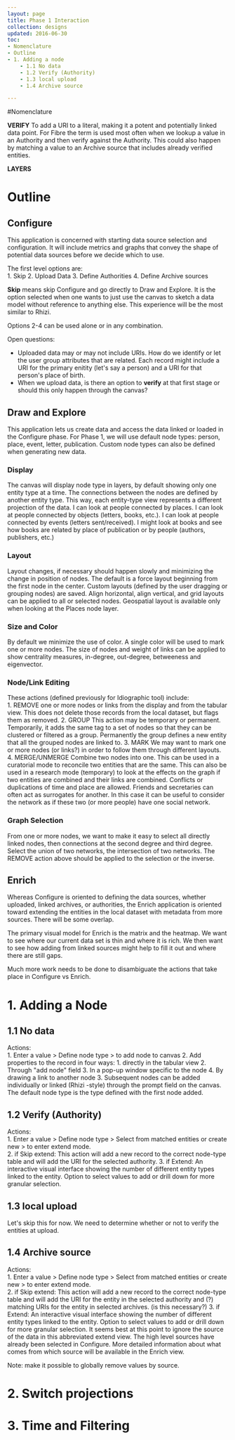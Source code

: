 ```yaml
---
layout: page
title: Phase 1 Interaction
collection: designs
updated: 2016-06-30
toc:
- Nomenclature
- Outline
- 1. Adding a node
	- 1.1 No data
	- 1.2 Verify (Authority)
	- 1.3 local upload
	- 1.4 Archive source

---
```


#Nomenclature  

**VERIFY** To add a URI to a literal, making it a potent and potentially linked data point. For Fibre the term is used most often when we lookup a value in an Authority and then verify against the Authority. This could also happen by matching a value to an Archive source that includes already verified entities.

**LAYERS** 


# Outline  
## Configure
This application is concerned with starting data source selection and configuration. It will include metrics and graphs that convey the shape of potential data sources before we decide which to use.

The first level options are:  
	1. Skip
	2. Upload Data
	3. Define Authorities
	4. Define Archive sources
	
**Skip** means skip Configure and go directly to Draw and Explore. It is the option selected when one wants to just use the canvas to sketch a data model without reference to anything else. This experience will be the most similar to Rhizi.

Options 2-4 can be used alone or in any combination. 

Open questions:  

* Uploaded data may or may not include URIs. How do we identify or let the user group attributes that are related. Each record might include a URI for the primary enitity (let's say a person) and a URI for that person's place of birth.
* When we upload data, is there an option to **verify** at that first stage or should this only happen through the canvas? 
	
## Draw and Explore
This application lets us create data and access the data linked or loaded in the Configure phase. For Phase 1, we will use default node types: person, place, event, letter, publication. Custom node types can also be defined when generating new data.

### Display  
The canvas will display node type in layers, by default showing only one entity type at a time. The connections between the nodes are defined by another entity type. This way, each entity-type view represents a different projection of the data. I can look at people connected by places. I can look at people connected by objects (letters, books, etc.). I can look at people connected by events (letters sent/received). I might look at books and see how books are related by place of publication or by people (authors, publishers, etc.)

### Layout  
Layout changes, if necessary should happen slowly and minimizing the change in position of nodes.
The default is a force layout beginning from the first node in the center. Custom layouts (defined by the user dragging or grouping nodes) are saved. Align horizontal, align vertical, and grid layouts can be applied to all or selected nodes. Geospatial layout is available only when looking at the Places node layer.

### Size and Color  
By default we minimize the use of color. A single color will be used to mark one or more nodes. The size of nodes and weight of links can be applied to show centrality measures, in-degree, out-degree, betweeness and eigenvector.

### Node/Link Editing  
These actions (defined previously for Idiographic tool) include:  
	1. REMOVE one or more nodes or links from the display and from the tabular view. This does not delete those records from the local dataset, but flags them as removed.
	2. GROUP This action may be temporary or permanent. Temporarily, it adds the same tag to a set of nodes so that they can be clustered or filtered as a group. Permanently the group defines a new entity that all the grouped nodes are linked to.
	3. MARK We may want to mark one or more nodes (or links?) in order to follow them through different layouts.  
	4. MERGE/UNMERGE Combine two nodes into one. This can be used in a curatorial mode to reconcile two entities that are the same. This can also be used in a research mode (temporary) to look at the effects on the graph if two entities are combined and their links are combined. Conflicts or duplications of time and place are allowed. Friends and secretaries can often act as surrogates for another. In this case it can be useful to consider the network as if these two (or more people) have one social network.

### Graph Selection
From one or more nodes, we want to make it easy to select all directly linked nodes, then connections at the second degree and third degree. Select the union of two networks, the intersection of two networks. The REMOVE action above should be applied to the selection or the inverse. 

## Enrich
Whereas Configure is oriented to defining the data sources, whether uploaded, linked archives, or authorities, the Enrich application is oriented toward extending the entities in the local dataset with metadata from more sources. There will be some overlap. 

The primary visual model for Enrich is the matrix and the heatmap. We want to see where our current data set is thin and where it is rich. We then want to see how adding from linked sources might help to fill it out and where there are still gaps.

Much more work needs to be done to disambiguate the actions that take place in Configure vs Enrich. 




# 1. Adding a Node

## 1.1 No data
Actions:  
	1. Enter a value > Define node type >  <RETURN> to add node to canvas
	2. Add properties to the record in four ways:
		1. directly in the tabular view
		2. Through "add node" field 
		3. In a pop-up window specific to the node
		4. By drawing a link to another node
	3. Subsequent nodes can be added individually or linked (Rhizi -style) through the prompt field on the canvas. The default node type is the type defined with the first node added.
	
	
## 1.2 Verify (Authority)  
Actions:  
	1. Enter a value > Define node type > Select from matched entities or create new > <RETURN> to enter extend mode.  
	2. if Skip extend: This action will add a new record to the correct node-type table and will add the URI for the selected authority. 
	3. if Extend: An interactive visual interface showing the number of different entity types linked to the entity. Option to select values to add or drill down for more granular selection.

## 1.3 local upload

Let's skip this for now. We need to determine whether or not to verify the entities at upload.
	
## 1.4 Archive source
Actions:  
	1. Enter a value > Define node type > Select from matched entities or create new > <RETURN> to enter extend mode.  
	2. if Skip extend: This action will add a new record to the correct node-type table and will add the URI for the entity in the selected authority and (?) matching URIs for the entity in selected archives. (is this necessary?) 
	3. if Extend: An interactive visual interface showing the number of different entity types linked to the entity. Option to select values to add or drill down for more granular selection. It seems best at this point to ignore the source of the data in this abbreviated extend view. The high level sources have already been selected in Configure. More detailed information about what comes from which source will be available in the Enrich view. 

Note: make it possible to globally remove values by source.

# 2. Switch projections
# 3. Time and Filtering